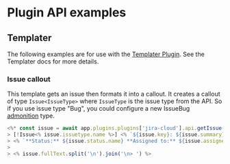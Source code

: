 # Plugin API examples

## Templater

The following examples are for use with the [Templater Plugin](https://silentvoid13.github.io/Templater/). See the Templater docs for more details.

### Issue callout

This template gets an issue then formats it into a callout. It creates a callout of type `Issue<IssueType>` where `IssueType` is the issue type from the API. So if you use issue type "Bug", you could configure a new IssueBug [admonition](https://github.com/javalent/admonitions) type.

``` js title="issue-callout.md"
<%* const issue = await app.plugins.plugins['jira-cloud'].api.getIssue() %>
> [!Issue<% issue.issuetype.name %>] <% `${issue.key}: ${issue.summary}` %>
> <% `**Status:** ${issue.status.name} **Assigned to:** ${issue.assignee.displayName}` %>
>
> <% issue.fullText.split('\n').join('\n> ') %>
```
